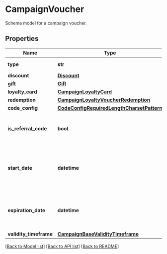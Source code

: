 # CampaignVoucher

Schema model for a campaign voucher.

## Properties
Name | Type | Description | Notes
------------ | ------------- | ------------- | -------------
**type** | **str** | Type of voucher. | [default to 'DISCOUNT_VOUCHER']
**discount** | [**Discount**](Discount.md) |  | [optional] 
**gift** | [**Gift**](Gift.md) |  | [optional] 
**loyalty_card** | [**CampaignLoyaltyCard**](CampaignLoyaltyCard.md) |  | [optional] 
**redemption** | [**CampaignLoyaltyVoucherRedemption**](CampaignLoyaltyVoucherRedemption.md) |  | 
**code_config** | [**CodeConfigRequiredLengthCharsetPattern**](CodeConfigRequiredLengthCharsetPattern.md) |  | 
**is_referral_code** | **bool** | Flag indicating whether this voucher is a referral code; &#x60;true&#x60; for campaign type &#x60;REFERRAL_PROGRAM&#x60;. | 
**start_date** | **datetime** | Activation timestamp defines when the campaign starts to be active in ISO 8601 format. Campaign is *inactive before* this date.  | [optional] 
**expiration_date** | **datetime** | Expiration timestamp defines when the campaign expires in ISO 8601 format.  Campaign is *inactive after* this date. | [optional] 
**validity_timeframe** | [**CampaignBaseValidityTimeframe**](CampaignBaseValidityTimeframe.md) |  | [optional] 

[[Back to Model list]](../README.md#documentation-for-models) [[Back to API list]](../README.md#documentation-for-api-endpoints) [[Back to README]](../README.md)


